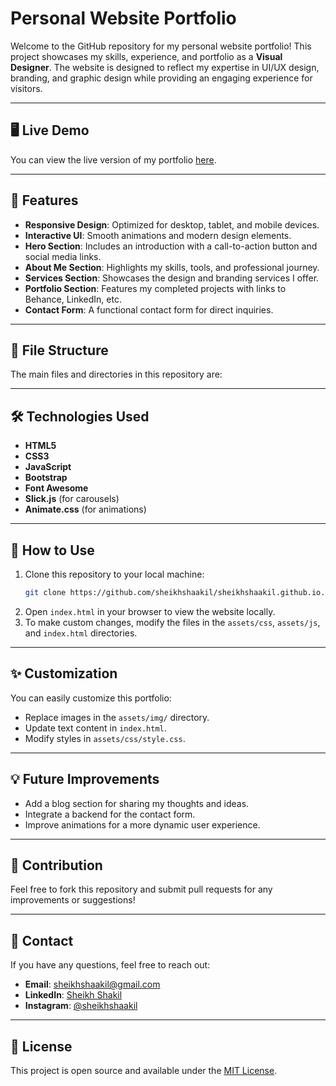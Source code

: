 # Personal Website Portfolio

Welcome to the GitHub repository for my personal website portfolio! This project showcases my skills, experience, and portfolio as a **Visual Designer**. The website is designed to reflect my expertise in UI/UX design, branding, and graphic design while providing an engaging experience for visitors.

---

## 🖥️ Live Demo
You can view the live version of my portfolio [here](https://sheikhshaakil.github.io/).

---

## 🚀 Features
- **Responsive Design**: Optimized for desktop, tablet, and mobile devices.
- **Interactive UI**: Smooth animations and modern design elements.
- **Hero Section**: Includes an introduction with a call-to-action button and social media links.
- **About Me Section**: Highlights my skills, tools, and professional journey.
- **Services Section**: Showcases the design and branding services I offer.
- **Portfolio Section**: Features my completed projects with links to Behance, LinkedIn, etc.
- **Contact Form**: A functional contact form for direct inquiries.

---

## 📂 File Structure
The main files and directories in this repository are:

---

## 🛠️ Technologies Used
- **HTML5**
- **CSS3**
- **JavaScript**
- **Bootstrap**
- **Font Awesome**
- **Slick.js** (for carousels)
- **Animate.css** (for animations)

---

## 📖 How to Use
1. Clone this repository to your local machine:
   ```bash
   git clone https://github.com/sheikhshaakil/sheikhshaakil.github.io.git
2. Open `index.html` in your browser to view the website locally.
3. To make custom changes, modify the files in the `assets/css`, `assets/js`, and `index.html` directories.

---

## ✨ Customization
You can easily customize this portfolio:
- Replace images in the `assets/img/` directory.
- Update text content in `index.html`.
- Modify styles in `assets/css/style.css`.

---

## 💡 Future Improvements
- Add a blog section for sharing my thoughts and ideas.
- Integrate a backend for the contact form.
- Improve animations for a more dynamic user experience.

---

## 🤝 Contribution
Feel free to fork this repository and submit pull requests for any improvements or suggestions!

---

## 📧 Contact
If you have any questions, feel free to reach out:
- **Email**: [sheikhshaakil@gmail.com](mailto:sheikhshaakil@gmail.com)
- **LinkedIn**: [Sheikh Shakil](https://www.linkedin.com/in/sheikh-shakil/)
- **Instagram**: [@sheikhshaakil](https://www.instagram.com/sheikhshaakil/)

---

## 📝 License
This project is open source and available under the [MIT License](LICENSE).

```


